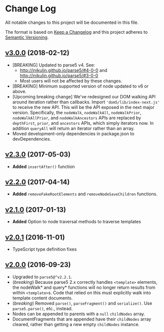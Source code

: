 # Change Log

All notable changes to this project will be documented in this file.

The format is based on [Keep a Changelog](http://keepachangelog.com/)
and this project adheres to [Semantic Versioning](http://semver.org/).

<!-- ## Unreleased -->

## [v3.0.0](https://github.com/Polymer/dom5/tree/v3.0.0) (2018-02-12)
- [BREAKING] Updated to parse5 v4. See:
  - http://inikulin.github.io/parse5/#4-0-0 and
    http://inikulin.github.io/parse5/#3-0-0
  - Most users will not be affected by these changes.
- [BREAKING] Minimum supported version of node updated to v6 or above.
- [Upcoming breaking change] We've redesigned our DOM walking API around
  iteration rather than callbacks. Import `'dom5/lib/index-next.js'` to receive
  the new API. This will be the API exposed in the next major version.
  Specifically, the `nodeWalk`, `nodeWalkAll`, `nodeWalkPrior`,
  `nodeWalkAllPrior`, and `nodeWalkAncestors` APIs are replaced by `depthFirst`,
  `prior`, and `ancestors` APIs, which simply iterators now. In addition
  `queryAll` will return an iterator rather than an array.
- Moved development-only dependencies in package.json to devDependencies.
<!-- Add new, unreleased changes here. -->

## [v2.3.0](https://github.com/Polymer/dom5/tree/v2.3.0) (2017-05-03)
- **Added** `insertAfter()` function

## [v2.2.0](https://github.com/Polymer/dom5/tree/v2.2.0) (2017-04-14)
- **Added** `removeFakeRootElements` and `removeNodeSaveChildren` functions.

## [v2.1.0](https://github.com/Polymer/dom5/tree/v2.1.0) (2017-01-13)
- **Added** Option to node traversal methods to traverse templates

## [v2.0.1](https://github.com/Polymer/dom5/tree/v2.0.1) (2016-11-01)
- TypeScript type definition fixes

## [v2.0.0](https://github.com/Polymer/dom5/tree/v2.0.0) (2016-09-23)
- Upgraded to `parse5@^v2.2.1`.
- (*breaking*) Because parse5 2.x correctly handles `<template>` elements,
  the nodeWalk* and query* functions will no longer return results from within
  `<template>`s. Code that relied on this must explicitly walk into template
  content documents.
- (*breaking*) Removed `parse()`, `parseFragment()` and `serialize()`. Use
  `parse5.parse()`, etc., instead.
- Nodes can be appended to parents with a `null` `childNodes` array.
- DocumentFragments that are appended have their `childNodes` array cleared,
  rather than getting a new empty `childNodes` instance.
